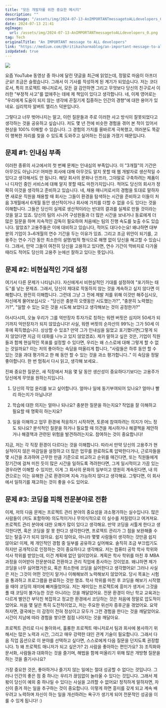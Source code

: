 ```yaml
---
title: "모든 개발자를 위한 중요한 메시지"
description: ""
coverImage: "/assets/img/2024-07-13-AnIMPORTANTmessagetoALLdevelopers_0.png"
date: 2024-07-13 21:41
ogImage: 
  url: /assets/img/2024-07-13-AnIMPORTANTmessagetoALLdevelopers_0.png
tag: Tech
originalTitle: "An IMPORTANT message to ALL developers"
link: "https://medium.com/@kritikasharmablog/an-important-message-to-all-developers-e4a0107e54bb"
isUpdated: true
---
```





<img src="/assets/img/2024-07-13-AnIMPORTANTmessagetoALLdevelopers_0.png" />

요즘 YouTube 동영상 중 하나에 달린 댓글을 최근에 읽었는데, 정말로 마음이 아프더군요! 조금은 슬펐습니다. 그래서 이 기사를 작성하게 된 계기가 되었습니다. 저는 코더로서, 특히 프로젝트 매니저로서, 모든 걸 감안하면 그리고 무엇보다 당신의 친구로서 이러한 "부정적 사고"를 없애주는 데에 제 책임이 있다고 생각합니다. 네, 이제 영어로는 "우리에게 도움이 되지 않는 생각에 끈질기게 집중하는 인간의 경향"에 대한 용어가 있네요. 심리학자 알버트 엘리스 덕분입니다.

그렇다고 너무 벗어나지는 말고, 이런 질문들과 주로 이러한 사고 방식이 잘못되었다고 생각하는 것을 공유하고 싶습니다. 저도 몇 년 전에 비슷한 경험을 겪어 본 적이 있어서 현상을 100% 이해할 수 있습니다. 그 경험의 가치를 올바르게 극복했고, 여러분도 똑같이 행복한 자리를 찾을 수 있도록 도와주고 싶어하는 진심을 가졌기 때문입니다.

## 문제 #1: 인내심 부족

<div class="content-ad"></div>

이러한 종류의 사고에서의 첫 번째 문제는 인내심의 부족입니다. 이 "3개월"의 기간은 아무것도 아닙니다! 어떠한 회사에 대해 아무것도 알지 못할 때 웹 개발자로 생산적일 수 있다고 생각해서도 안 됩니다. 해당 회사의 문화나 인프라, 그야말로 구축하려는 제품이나 디자인 중인 서비스에 대해 알지 못할 때도 마찬가지입니다. 적어도 당신의 회사가 정확히 이것을 생각하고 준비하고 있습니다. 네, 채용 매니저로서의 경험을 토대로 말하자면 새로운 직원을 채용할 때 회사는 그들이 환경을 탐색하는 시간을 준비하고 이들이 처음 3개월에서 6개월 동안 생산적이거나 회사에 가치를 더할 수 없을 수도 있다는 것을 이해합니다. 그들은 당신이 실제로 생산적이라는 반대의 결과를 실제로 만들 것이라는 것을 알고 있죠. 당신의 팀의 시니어 구성원들과 더 많은 시간을 보내거나 동료에게 더 많은 질문을 하며 지속적인 감독이 필요하여 처음에는 팀의 진행 속도를 늦출 수도 있습니다. 알았죠? 고용주들은 이에 대비하고 있습니다, 적어도 대다수는요! 왜냐하면 대부분의 기업이 3~6개월의 연수 기간을 두는 이유가 있죠. 그리고 조금 위안이 되기를, 고용주는 연수 기간 동안 최소한의 설명/법적 형식으로 해명 없이 당신을 해고할 수 있습니다. 그래서, 만약 그들이 여전히 당신을 고용하고 있다면, 연수 기간이 막바지로 다가올 때라도 적어도 당신의 고용주 눈에선 잘하고 있다는 뜻입니다.

## 문제 #2: 비현실적인 기대 설정

여기서 다른 문제가 나타납니다. 자신에게서 비현실적인 기대를 설정하여 "포기하는 태도"를 낳는 문제죠. 그래서, 당신이 제대로 작동하지 않는 것을 계속하고 싶지 않다면 이해합니다, 완전히 이해합니다. 그런데 그냥 그 전에 제발 저를 위해 이것만 해주십시오, 자신에게 물어보십시오 - "당신은 충분히 오랫동안 시도했는가?", "충분히 노력했는가?", "일할 수 있는 모든 것을 시도해 보았다고 생각해보는 것이 공정한가?" 

아시다시피, 오늘 우리가 그를 억만장자 투자가로 칭하는 워렌 버핏은 심지어 50세가 되기까지 억만장자가 되지 않았습니다! 사실, 워렌 버핏의 순자산의 99%는 그가 50세 이후에 획득했습니다. 상상할 수 있죠? 만약 그가 인내심을 잃었고 포기했다면(그렇게 되지 않았다면 지금 이 대화를 나누고 있지 않았겠죠). 제가 말하고 싶은 것은, 기업이 직원들과 함께 현실적인 목표를 설정할 수 있다면, 우리는 왜 스스로에 대해 그렇게 할 수 없는 것일까요? 이는 저의 좋아하는 속담을 떠올리게 합니다, "사람들은 하루 동안 할 수 있는 것을 과대 평가하고 한 해 동안 할 수 있는 것을 과소 평가합니다.." 이 속담을 정말 좋아합니다. 한 번 멈춰서 다시 읽고, 생각해 보세요..

<div class="content-ad"></div>

진짜 중요한 질문은, 새 직장에서 처음 몇 달 동안 생산성이 중요하다기보다는 고용주가 당신에게 무엇을 원하는지입니다.

1) 당신의 작업 윤리를 보고 싶어합니다. 얼마나 일에 동기부여되어 있나요? 얼마나 빨리 하는지가 아닙니다!

2) 학습에 대한 의지는 얼마나 되나요? 충분한 질문을 하는지요? 작업을 잘 이해하고 필요할 때 명확히 하는지요?

3) 일을 이해하고 업무 환경에 적응하기 시작하면, 토론에 참여하려는 의지가 어느 정도 되나요? 분석적인 질문을 하거나 필요할 때 의견을 제시하거나 해결책을 제안하거나 해결책과 관련된 위험을 발견하려는지요. 참여하는 것이 중요합니다!

<div class="content-ad"></div>

지금, 저는 각 직장 환경이 다르다는 것을 이해합니다. 따라서 만약 당신의 고용주가 현실적이지 않은 마감일을 설정하고 더 많은 업무를 완료하도록 압박한다거나, 근로자들을 몇 시간을 초과하여 근무한 만큼 기준으로 비교하고 순위를 매긴다면, 또는 직원들에게 장기간에 걸쳐 미친 듯이 많은 시간을 일하도록 격려한다면, 그게 일시적이고 가끔 있는 경우라면 이해할 수 있지만, 이게 그 회사의 문화의 일부이고 영원히 계속된다면, 내 의견으로는 이는 유해한 근로 환경이며 지속 가능하지 않다고 생각해요. 그렇다면, 이 회사에서 일하기를 재고하는 것이 좋을 수도 있어요.

## 문제 #3: 코딩을 피해 전문분야로 전환

이제, 저의 다음 문제는 프로젝트 관리 분야의 중요성을 과소평가하는 실수입니다. 많은 사람들이 (저도 포함하여) 의도적이거나 무의식적으로 이 실수를 저질렀다고 여겨져요. 프로젝트 관리 분야에 대한 오해가 많이 있다고 생각해요. 만약 코딩을 서툴게 한다고 생각한다면, 혹은 코딩을 잘 못 한다고 생각한다면, 프로젝트 관리가 그 점을 보완해줄 수 있는 탈출구가 되지 않아요. 쉽지 않아요, 아니라 몇몇 사람들이 생각하는 것만큼 쉽지 않아요! 이제, 제 개인적인 경험 중 일부를 공유하고 싶어해요. 솔직히 조금 부끄럽기도 하지만 공개적으로 인정하는 것이 중요하다고 생각해요. 저는 컴퓨터 공학 학사 학위와 석사 학위를 받았는데, 이건 계획에 없던 일이었어요. 계획은 학사 학위를 마친 후 MBA 과정을 이어받아 전문분야로 전환하고 관리 직업에 종사하는 것이었죠. 왜냐하면 제가 코딩을 너무 싫어했거든요, 혹은 최소한에 코딩을 싫어한다고 생각했어요! 그러나 사실은 저는 그것이 어떤 것인지 알거나 이해해보려 노력해보지 않았어요. 당시 목표는 시험을 통과하고 프로그램을 완료하는 것만 했죠. 학사 학위를 마친 후 코딩을 해보기 시작했을 때야 코딩의 재미에 빠져들었어요. 저는 재미있는 프로젝트에 흥미가 생겨서 그것을 풀 때 코딩이 불가능한 것은 아니라는 것을 깨달았어요. 전문 환경이 아닌 학교 교육과는 다르게 별안간 부닥친 복잡하고 정교한 환경에서 코딩하는 것은 처음에 정말로 압도적이었어요. 처음 몇 달은 특히 도전적이었고, 저는 주요한 위선자 증후군을 겪었어요. 요약하자면, 결국에는 이 감정이 전혀 정상이고 모두가 그런 경험을 한다는 것을 깨달았어요. 시간이 지남에 따라 경험을 쌓으면 점점 나아지는 것을 깨달아요.

<div class="content-ad"></div>

프로젝트 관리로 다시 돌아와서, 훌륭한 프로젝트 매니저로서 팀과 회사에 봉사하기 위해서는 많은 노력과 시간, 그리고 매우 강력한 대인 관계 기술이 필요합니다. 그래서 다음 직업 옵션으로 이 분야를 선택하고 싶다면, 스스로에게 다음 질문을 던지도록 권장합니다. 1) 왜 프로젝트 매니저가 되고 싶은가? 2) 사람을 좋아하는 편인가요? 3) 조직화와 문서화, 사람들과 대화하는 것을 즐기며, 해법을 함께 떠올리기 위해 많은 개방형 질문을 하는 것을 즐기시나요?

가장 중요한 것은, 좋아하거나 즐기지 않는 일에는 절대 성공할 수 없다는 것입니다. 그러나 인간의 좋은 점 중 하나는 우리가 끊임없이 놀라울 수 있다는 것입니다. 그래서 제왘이 당신이 예외 중 하나일 수 있다는 사실을 고려할 수 없어요! 정직하게 말하자면, 자신이 즐겨 하는 일을 추구하는 것이 중요합니다. 이렇게 하면 흥미를 갖게 되고 계속 배우려고 노력하며 자신이 하는 일을 개선하려는 욕구가 생기게 되어 전문적인 성공을 이룰 수 있게 됩니다! :)